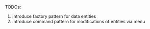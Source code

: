TODOs:

1. introduce factory pattern for data entities
2. introduce command pattern for modifications of entities via menu